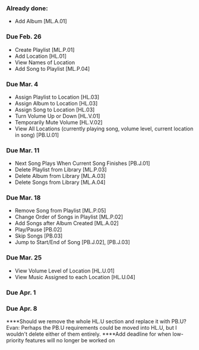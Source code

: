 ### Already done:
- Add Album [ML.A.01]

### Due Feb. 26
- Create Playlist [ML.P.01]
- Add Location [HL.01]
- View Names of Location 
- Add Song to Playlist [ML.P.04]

### Due Mar. 4
- Assign Playlist to Location [HL.03]
- Assign Album to Location [HL.03]
- Assign Song to Location [HL.03]
- Turn Volume Up or Down [HL.V.01]
- Temporarily Mute Volume [HL.V.02]
- View All Locations (currently playing song, volume level, current location in song) [PB.U.01] 

### Due Mar. 11
- Next Song Plays When Current Song Finishes [PB.J.01]
- Delete Playlist from Library [ML.P.03]
- Delete Album from Library [ML.A.03]
- Delete Songs from Library [ML.A.04]

### Due Mar. 18
- Remove Song from Playlist [ML.P.05]
- Change Order of Songs in Playlist [ML.P.02]
- Add Songs after Album Created [ML.A.02]
- Play/Pause [PB.02]
- Skip Songs [PB.03]
- Jump to Start/End of Song [PB.J.02], [PB.J.03]

### Due Mar. 25
- View Volume Level of Location [HL.U.01]
- View Music Assigned to each Location [HL.U.04]

### Due Apr. 1

### Due Apr. 8

****Should we remove the whole HL.U section and replace it with PB.U? 
	Evan: Perhaps the PB.U requirements could be moved into HL.U, but I wouldn't delete either of them entirely.
****Add deadline for when low-priority features will no longer be worked on
